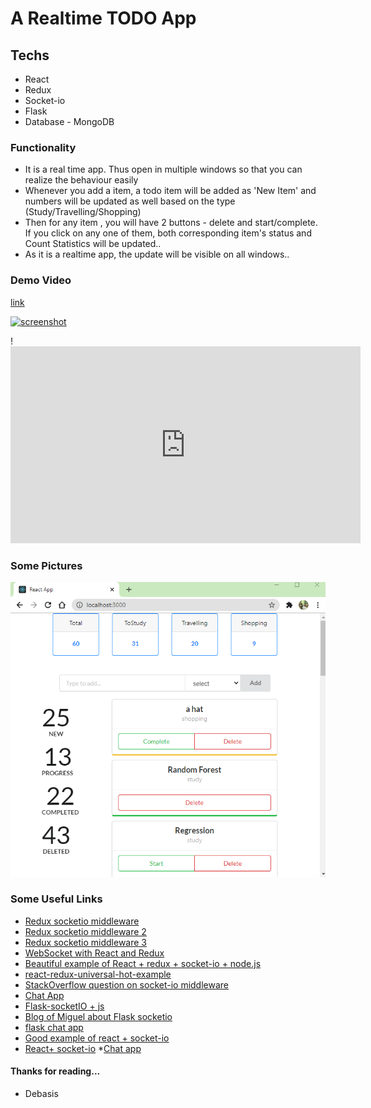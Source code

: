 # A Realtime TODO App

## Techs

- React
- Redux
- Socket-io
- Flask
- Database - MongoDB

### Functionality

- It is a real time app. Thus open in multiple windows so that you can realize the behaviour easily
- Whenever you add a item, a todo item will be added as 'New Item' and numbers will be updated as well based on the type (Study/Travelling/Shopping)
- Then for any item , you will have 2 buttons - delete and start/complete. If you click on any one of them, both corresponding item's status and Count Statistics will be updated..
- As it is a realtime app, the update will be visible on all windows..

### Demo Video

[link](https://github.com/teddcp2/TODOS_with_REACT_FLASK_REDUX_SOCKET_IO/blob/master/FLASK_REACT_REDUX_SOCKET-io.mp4)

[![screenshot](http://img.youtube.com/vi/xSl22WxPR-Q/0.jpg)](http://www.youtube.com/watch?v=xSl22WxPR-Q)

!<iframe width="560" height="315"
src="https://www.youtube.com/embed/MUQfKFzIOeU" 
frameborder="0" 
allow="accelerometer; autoplay; encrypted-media; gyroscope; picture-in-picture" 
allowfullscreen></iframe>

### Some Pictures

![img](./Screenshot.png)

### Some Useful Links

- [Redux socketio middleware](https://gist.github.com/markerikson/3df1cf5abbac57820a20059287b4be58)
- [Redux socketio middleware 2](https://stackoverflow.com/questions/51831824/where-to-store-class-instance-for-reusability-in-redux)
- [Redux socketio middleware 3](https://dev.to/aduranil/how-to-use-websockets-with-redux-a-step-by-step-guide-to-writing-understanding-connecting-socket-middleware-to-your-project-km3)
- [WebSocket with React and Redux](https://www.pluralsight.com/guides/using-web-sockets-in-your-reactredux-app)
- [Beautiful example of React + redux + socket-io + node.js](https://medium.com/@gethylgeorge/using-socket-io-in-react-redux-app-to-handle-real-time-data-c0e734297795)
- [react-redux-universal-hot-example](https://github.com/erikras/react-redux-universal-hot-example/blob/master/src/redux/middleware/clientMiddleware.js)
- [StackOverflow question on socket-io middleware](https://stackoverflow.com/q/37876889/12210002)
- [Chat App](https://www.freecodecamp.org/news/build-a-chat-app-with-react-typescript-and-socket-io-d7e1192d288/)
- [Flask-socketIO + js](https://medium.com/@abhishekchaudhary_28536/building-apps-using-flask-socketio-and-javascript-socket-io-part-1-ae448768643)
- [Blog of Miguel about Flask socketio](https://blog.miguelgrinberg.com/post/easy-websockets-with-flask-and-gevent)
- [flask chat app](https://codeburst.io/building-your-first-chat-application-using-flask-in-7-minutes-f98de4adfa5d)
- [Good example of react + socket-io](https://www.freecodecamp.org/news/how-to-create-a-realtime-app-using-socket-io-react-node-mongodb-a10c4a1ab676/)
- [React+ socket-io](https://www.valentinog.com/blog/socket-react/) \*[Chat app](https://dev.to/captainpandaz/a-socket-io-tutorial-that-isn-t-a-chat-app-with-react-js-58jh)

#### Thanks for reading...

- Debasis
